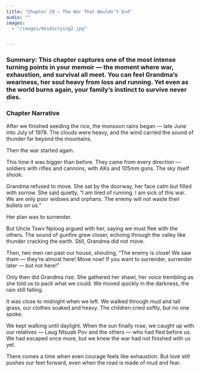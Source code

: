 ```yaml
---
title: "Chapter 29 — The War That Wouldn’t End"
audio: ""
images:
  - "/images/4kidscrying2.jpg"


---
```

### Summary: This chapter captures one of the most intense turning points in your memoir — the moment where war, exhaustion, and survival all meet. You can feel Grandma’s weariness, her soul heavy from loss and running. Yet even as the world burns again, your family’s instinct to survive never dies.

### Chapter Narrative

After we finished seeding the rice, the monsoon rains began — late June into July of 1978. The clouds were heavy, and the wind carried the sound of thunder far beyond the mountains.

Then the war started again.

This time it was bigger than before.
They came from every direction — soldiers with rifles and cannons, with AKs and 105mm guns.
The sky itself shook.

Grandma refused to move. She sat by the doorway, her face calm but filled with sorrow.
She said quietly, “I am tired of running. I am sick of this war. We are only poor widows and orphans. The enemy will not waste their bullets on us.”

Her plan was to surrender.

But Uncle Tswv Nploog argued with her, saying we must flee with the others. The sound of gunfire grew closer, echoing through the valley like thunder cracking the earth. Still, Grandma did not move.

Then, two men ran past our house, shouting,
“The enemy is close! We saw them — they’re almost here! Move now! If you want to surrender, surrender later — but not here!”

Only then did Grandma rise.
She gathered her shawl, her voice trembling as she told us to pack what we could.
We moved quickly in the darkness, the rain still falling.

It was close to midnight when we left.
We walked through mud and tall grass, our clothes soaked and heavy. The children cried softly, but no one spoke.

We kept walking until daylight.
When the sun finally rose, we caught up with our relatives — Laug Ntsuab Pov and the others — who had fled before us.
We had escaped once more, but we knew the war had not finished with us yet.

There comes a time when even courage feels like exhaustion.
But love still pushes our feet forward, even when the road is made of mud and fear.